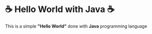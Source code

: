 # :coffee: Hello World with Java :coffee:
This is a simple **"Hello World"** done with **Java**
programming language
